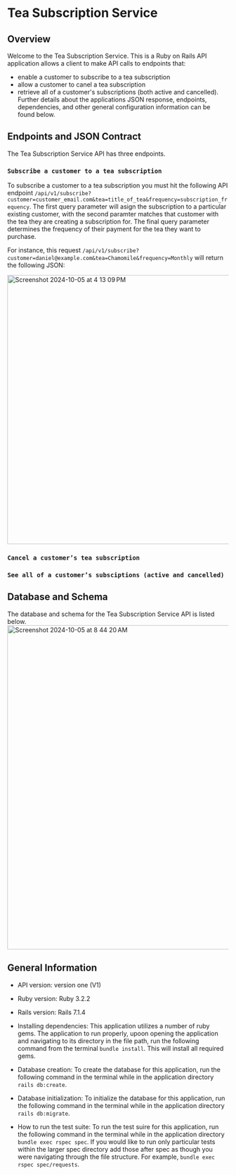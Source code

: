 # Tea Subscription Service 

## Overview
Welcome to the Tea Subscription Service. This is a Ruby on Rails API application allows a client to make API calls to endpoints that:
* enable a customer to subscribe to a tea subscription
* allow a customer to canel a tea subscription
* retrieve all of a customer's subscriptions (both active and cancelled).
Further details about the applications JSON response, endpoints, dependencies, and other general configuration information can be found below. 

## Endpoints and JSON Contract
The Tea Subscription Service API has three endpoints. 

### `Subscribe a customer to a tea subscription`
To subscribe a customer to a tea subscription you must hit the following API endpoint `/api/v1/subscribe?customer=customer_email.com&tea=title_of_tea&frequency=subscription_frequency`. The first query parameter will asign the subscription to a particular existing customer, with the second paramter matches that customer with the tea they are creating a subscription for. The final query parameter determines the frequency of their payment for the tea they want to purchase. 

For instance, this request `/api/v1/subscribe?customer=daniel@example.com&tea=Chamomile&frequency=Monthly` will return the following JSON: 


<img width="611" alt="Screenshot 2024-10-05 at 4 13 09 PM" src="https://github.com/user-attachments/assets/bc73f96d-6173-4a9e-ad2c-3aefd23dfe59">


### `Cancel a customer’s tea subscription`


### `See all of a customer’s subsciptions (active and cancelled)`


## Database and Schema 
The database and schema for the Tea Subscription Service API is listed below. 
<img width="736" alt="Screenshot 2024-10-05 at 8 44 20 AM" src="https://github.com/user-attachments/assets/6db24780-3e4c-4090-a063-24060010a3d8">

## General Information 

* API version: version one (V1)

* Ruby version: Ruby 3.2.2

* Rails version: Rails 7.1.4

* Installing dependencies: This application utilizes a number of ruby gems. The application to run properly, upoon opening the application and navigating to its directory in the file path, run the following command from the terminal `bundle install`. This will install all required gems. 

* Database creation: To create the database for this application, run the following command in the terminal while in the application directory `rails db:create`.

* Database initialization: To initialize the database for this application, run the following command in the terminal while in the application directory `rails db:migrate`.

* How to run the test suite: To run the test suire for this application, run the following command in the terminal while in the application directory `bundle exec rspec spec`. If you would like to run only particular tests within the larger spec directory add those after spec as though you were navigating through the file structure. For example, `bundle exec rspec spec/requests`.

